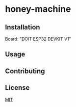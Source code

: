 # honey-machine


## Installation
Board: "DOIT ESP32 DEVKIT V1"

## Usage


## Contributing


## License
[MIT](https://choosealicense.com/licenses/mit/)